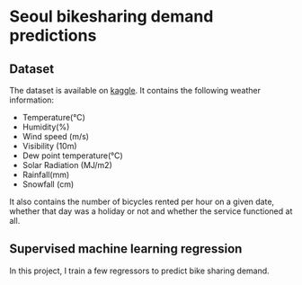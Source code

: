 # Seoul bikesharing demand predictions
## Dataset
The dataset is available on [kaggle](https://www.kaggle.com/datasets/joebeachcapital/seoul-bike-sharing). It contains 
the following weather information: 
- Temperature(°C)
- Humidity(%)
- Wind speed (m/s)
- Visibility (10m)
- Dew point temperature(°C)
- Solar Radiation (MJ/m2)
- Rainfall(mm)
- Snowfall (cm)

It also contains the number of bicycles rented per hour on a given date, whether that day was a holiday or not 
and whether the service functioned at all.

## Supervised machine learning regression
In this project, I train a few regressors to predict bike sharing demand.